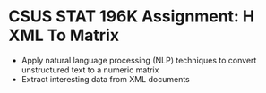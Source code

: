 # CSUS STAT 196K Assignment: H XML To Matrix

- Apply natural language processing (NLP) techniques to convert unstructured text to a numeric matrix
- Extract interesting data from XML documents

